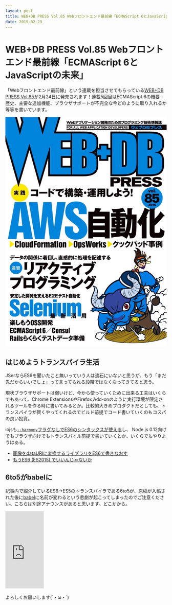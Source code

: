 ```yaml
---
layout: post
title: WEB+DB PRESS Vol.85 Webフロントエンド最前線「ECMAScript 6とJavaScriptの未来」
date: 2015-02-23
---
```


# WEB+DB PRESS Vol.85 Webフロントエンド最前線「ECMAScript 6とJavaScriptの未来」

「Webフロントエンド最前線」という連載を担当させてもらっている[WEB+DB PRESS Vol.85](http://gihyo.jp/magazine/wdpress/archive/2015/vol85)が2月24日に発売されます！連載5回目はECMAScript 6の概要・歴史、主要な追加機能、ブラウザサポートが不完全な今どのように取り入れるか等等を書いています。

![](/img/posts/2015/wdpress-frontend-series-es6/cover.jpg)

## はじめようトランスパイラ生活

JSerならES6を聞いたこと無いっていう人は流石にいないと思うが、もう「まだ先だからいいでしょ」って言ってられる段階ではなくなってきてると思う。

現状ブラウザサポートは弱いけど、今から使っていくために出来る工夫はいくらでもあって、Chrome ExtensionsやFirefox Add-onのように実行環境が限定されるツールを作る時に書いてみるとか。比較的大きめプロダクトだとしても、トランスパイラが賢くやってくれるのでビルド前提でコード書いていくのもコスパの良い投資。

iojsも[`--harmony`フラグなしでES6のシンタックスが使える](https://iojs.org/en/es6.html)し、 Node.js 0.12向けでもブラウザ向けでもトランスパイル前提で書いていくとか、いくらでもやりようはある。

- [画像をdataURIに変換するライブラリをES6で書きなおす](https://1000ch.net/posts/2015/image-encoder-es6.html)
- [もうES6 (ES2015) でいいんじゃないか](http://havelog.ayumusato.com/develop/javascript/e651-es2015.html)

## 6to5がbabelに

記事内で紹介しているES6→ES5のトランスパイラである6to5が、原稿が入稿された後に[babel](https://github.com/babel/babel)に名前が変わるという悲劇が起こってしまったのでご注意ください。こちらは別途アナウンスがあると思います。どこかから。

<iframe src="https://rcm-fe.amazon-adsystem.com/e/cm?t=1000ch-22&o=9&p=8&l=as1&asins=4774171417&ref=qf_sp_asin_til&fc1=000000&IS2=1&lt1=_blank&m=amazon&lc1=0000FF&bc1=000000&bg1=FFFFFF&f=ifr" style="width:120px;height:240px;" scrolling="no" marginwidth="0" marginheight="0" frameborder="0"></iframe>

よろしくお願いします(´・ω・`)
